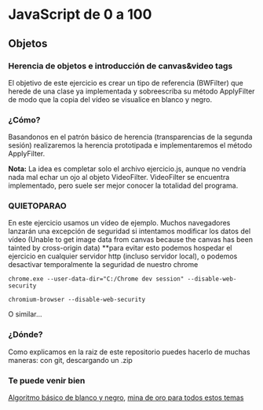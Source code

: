 JavaScript de 0 a 100
=====================

Objetos
-------

### Herencia de objetos e introducción de canvas&video tags

El objetivo de este ejercicio es crear un tipo de referencia (BWFilter) que herede de una clase ya implementada y sobreescriba su método ApplyFilter de modo que la copia del vídeo se visualice en blanco y negro.

### ¿Cómo?

Basandonos en el patrón básico de herencia (transparencias de la segunda sesión) realizaremos la herencia prototipada e implementaremos el método ApplyFilter.

**Nota:** La idea es completar solo el archivo ejercicio.js, aunque no vendría nada mal echar un ojo al objeto VideoFilter. VideoFilter se encuentra implementado, pero suele ser mejor conocer la totalidad del programa.

### QUIETOPARAO

En este ejercicio usamos un vídeo de ejemplo. Muchos navegadores lanzarán una excepción de seguridad si intentamos modificar los datos del vídeo (Unable to get image data from canvas because the canvas has been tainted by cross-origin data) **para evitar esto podemos hospedar el ejercicio en cualquier servidor http (incluso servidor local), o podemos desactivar temporalmente la seguridad de nuestro chrome

	chrome.exe --user-data-dir="C:/Chrome dev session" --disable-web-security

	chromium-browser --disable-web-security

O similar...


### ¿Dónde?

Como explicamos en la raiz de este repositorio puedes hacerlo de muchas maneras: con git, descargando un .zip

### Te puede venir bien

[Algoritmo básico de blanco y negro](http://spyrestudios.com/html5-canvas-image-effects-black-white/), [mina de oro para todos estos temas](http://chimera.labs.oreilly.com/books/1234000001654/ch06.html)

